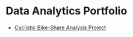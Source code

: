 # Data Analytics Portfolio

- [Cyclistic Bike-Share Analysis Project](https://github.com/timgreenli/Cyclistic-Bike-Share-Analysis)
